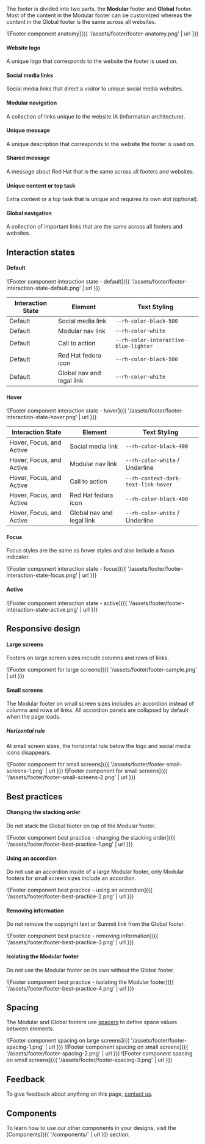 The footer is divided into two parts, the **Modular** footer and **Global** 
footer. Most of the content in the Modular footer can be customized whereas the 
content in the Global footer is the same across all websites.

![Footer component anatomy]({{ '/assets/footer/footer-anatomy.png' | url }}) 

#### Website logo

A unique logo that corresponds to the website the footer is used on.

#### Social media links

Social media links that direct a visitor to unique social media websites.

#### Modular navigation

A collection of links unique to the website IA (information architecture).

#### Unique message

A unique description that corresponds to the website the footer is used on.

#### Shared message

A message about Red Hat that is the same across all footers and websites.

#### Unique content or top task

Extra content or a top task that is unique and requires its own slot (optional).

#### Global navigation

A collection of important links that are the same across all footers and 
websites.

## Interaction states

#### Default

![Footer component interaction state - default]({{ '/assets/footer/footer-interaction-state-default.png' | url }})

| Interaction State | Element                   | Text Styling                                         |
| ----------------- | ------------------------- | ---------------------------------------------------- |
| Default           | Social media link         | `--rh-color-black-500`                               |
| Default           | Modular nav link          | `--rh-color-white`                                   |
| Default           | Call to action            | `--rh-color-interactive-blue-lighter`                |
| Default           | Red Hat fedora icon       | `--rh-color-black-500`                               |
| Default           | Global nav and legal link | `--rh-color-white`                                   |

#### Hover

![Footer component interaction state - hover]({{ '/assets/footer/footer-interaction-state-hover.png' | url }}) 

| Interaction State        | Element                   | Text Styling                         |
| -----------------        | ------------------------- | ------------------------------------ |
| Hover, Focus, and Active | Social media link         | `--rh-color-black-400`               |
| Hover, Focus, and Active | Modular nav link          | `--rh-color-white` / Underline       |
| Hover, Focus, and Active | Call to action            | `--rh-context-dark-text-link-hover`  |
| Hover, Focus, and Active | Red Hat fedora icon       | `--rh-color-black-400`               |
| Hover, Focus, and Active | Global nav and legal link | `--rh-color-white`  / Underline      |

#### Focus

Focus styles are the same as hover styles and also include a focus indicator.

![Footer component interaction state - focus]({{ '/assets/footer/footer-interaction-state-focus.png' | url }})

#### Active

![Footer component interaction state - active]({{ '/assets/footer/footer-interaction-state-active.png' | url }})

## Responsive design

#### Large screens

Footers on large screen sizes include columns and rows of links.

![Footer component for large screens]({{ '/assets/footer/footer-sample.png' | url }})

#### Small screens

The Modular footer on small screen sizes includes an accordion instead of 
columns and rows of links. All accordion panels are collapsed by default when 
the page loads.

<rh-alert state="info">
<h5 slot="header">Horizontal rule</h5>

At small screen sizes, the horizontal rule below the logo and social media icons 
disappears.

</rh-alert>

![Footer component for small screens]({{ '/assets/footer/footer-small-screens-1.png' | url }})
![Footer component for small screens]({{ '/assets/footer/footer-small-screens-2.png' | url }})

## Best practices

#### Changing the stacking order

Do not stack the Global footer on top of the Modular footer.

![Footer component best practice - changing the stacking order]({{ '/assets/footer/footer-best-practice-1.png' | url }})

#### Using an accordion

Do not use an accordion inside of a large Modular footer, only Modular footers 
for small screen sizes include an accordion.

![Footer component best practice - using an accordion]({{ '/assets/footer/footer-best-practice-2.png' | url }})

#### Removing information

Do not remove the copyright text or Summit link from the Global footer.

![Footer component best practice - removing information]({{ '/assets/footer/footer-best-practice-3.png' | url }})

#### Isolating the Modular footer

Do not use the Modular footer on its own without the Global footer.

![Footer component best practice - isolating the Modular footer]({{ '/assets/footer/footer-best-practice-4.png' | url }}) 

## Spacing

The Modular and Global footers use [spacers](../../foundations/spacing) to 
define space values between elements.

![Footer component spacing on large screens]({{ '/assets/footer/footer-spacing-1.png' | url }})
![Footer component spacing on small screens]({{ '/assets/footer/footer-spacing-2.png' | url }})
![Footer component spacing on small screens]({{ '/assets/footer/footer-spacing-3.png' | url }})

## Feedback

To give feedback about anything on this page, [contact 
us](mailto:digital-design-system@redhat.com).

## Components

To learn how to use our other components in your designs, visit the 
[Components]({{ '/components/' | url }}) section.


